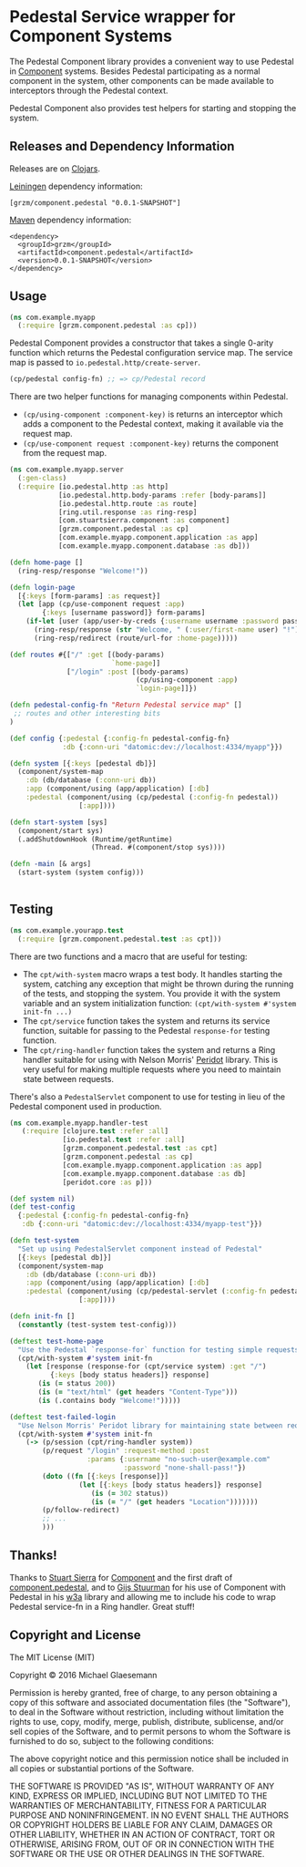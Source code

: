 # Pedestal Service wrapper for Component Systems

The Pedestal Component library provides a convenient way to use Pedestal
in [Component][component] systems. Besides Pedestal participating as a normal
component in the system, other components can be made available to interceptors
through the Pedestal context.

Pedestal Component also provides test helpers for starting and stopping the
system.

## Releases and Dependency Information

Releases are on [Clojars](https://clojars.org/grzm/component.pedestal).

[Leiningen] dependency information:

    [grzm/component.pedestal "0.0.1-SNAPSHOT"]

[Maven] dependency information:

    <dependency>
      <groupId>grzm</groupId>
      <artifactId>component.pedestal</artifactId>
      <version>0.0.1-SNAPSHOT</version>
    </dependency>

[Leiningen]: http://leiningen.org/
[Maven]: http://maven.apache.org/

## Usage

```clojure
(ns com.example.myapp
  (:require [grzm.component.pedestal :as cp]))
```

Pedestal Component provides a constructor that takes a single
0-arity function which returns the Pedestal configuration service map.
The service map is passed to `io.pedestal.http/create-server`.

```clojure
(cp/pedestal config-fn) ;; => cp/Pedestal record
```

There are two helper functions for managing components within Pedestal.

 * `(cp/using-component :component-key)` is returns an interceptor which adds a
   component to the Pedestal context, making it available via the request map.
 * `(cp/use-component request :component-key)` returns the component from the
   request map.

```clojure
(ns com.example.myapp.server
  (:gen-class)
  (:require [io.pedestal.http :as http]
            [io.pedestal.http.body-params :refer [body-params]]
            [io.pedestal.http.route :as route]
            [ring.util.response :as ring-resp]
            [com.stuartsierra.component :as component]
            [grzm.component.pedestal :as cp]
            [com.example.myapp.component.application :as app]
            [com.example.myapp.component.database :as db]))

(defn home-page []
  (ring-resp/response "Welcome!"))

(defn login-page
  [{:keys [form-params] :as request}]
  (let [app (cp/use-component request :app)
        {:keys [username password]} form-params]
    (if-let [user (app/user-by-creds {:username username :password password})]
      (ring-resp/response (str "Welcome, " (:user/first-name user) "!"))
      (ring-resp/redirect (route/url-for :home-page)))))

(def routes #{["/" :get [(body-params)
                         `home-page]]
              ["/login" :post [(body-params)
                               (cp/using-component :app)
                               `login-page]]})

(defn pedestal-config-fn "Return Pedestal service map" [] 
 ;; routes and other interesting bits
)

(def config {:pedestal {:config-fn pedestal-config-fn}
             :db {:conn-uri "datomic:dev://localhost:4334/myapp"}})

(defn system [{:keys [pedestal db]}]
  (component/system-map
    :db (db/database (:conn-uri db))
    :app (component/using (app/application) [:db]
    :pedestal (component/using (cp/pedestal (:config-fn pedestal))
                 [:app])))

(defn start-system [sys]
  (component/start sys)
  (.addShutdownHook (Runtime/getRuntime)
                    (Thread. #(component/stop sys))))

(defn -main [& args]
  (start-system (system config)))
  
```

## Testing

```clojure
(ns com.example.yourapp.test
  (:require [grzm.component.pedestal.test :as cpt]))
```

There are two functions and a macro that are useful for testing:

 * The `cpt/with-system` macro wraps a test body.
   It handles starting the system, catching any exception that might
   be thrown during the running of the tests, and stopping the system.
   You provide it with the system variable and an system initialization
   function: `(cpt/with-system #'system init-fn ...)`
 * The `cpt/service` function takes the system and
   returns its service function, suitable for passing to the Pedestal
   `response-for` testing function.
 * The `cpt/ring-handler` function takes the system
   and returns a Ring handler suitable for using with Nelson Morris'
   [Peridot][peridot] library. This is very useful for making multiple
   requests where you need to maintain state between requests.

There's also a `PedestalServlet` component to use for testing in lieu of the
Pedestal component used in production.

```clojure
(ns com.example.myapp.handler-test
   (:require [clojure.test :refer :all]
             [io.pedestal.test :refer :all]
             [grzm.component.pedestal.test :as cpt]
             [grzm.component.pedestal :as cp]
             [com.example.myapp.component.application :as app]
             [com.example.myapp.component.database :as db]             
             [peridot.core :as p]))

(def system nil)
(def test-config
  {:pedestal {:config-fn pedestal-config-fn}
   :db {:conn-uri "datomic:dev://localhost:4334/myapp-test"}})

(defn test-system
  "Set up using PedestalServlet component instead of Pedestal"
  [{:keys [pedestal db]}]
  (component/system-map
    :db (db/database (:conn-uri db))
    :app (component/using (app/application) [:db]
    :pedestal (component/using (cp/pedestal-servlet (:config-fn pedestal))
                 [:app])))

(defn init-fn []
  (constantly (test-system test-config)))

(deftest test-home-page
  "Use the Pedestal `response-for` function for testing simple requests"
  (cpt/with-system #'system init-fn
    (let [response (response-for (cpt/service system) :get "/")
          {:keys [body status headers]} response]
       (is (= status 200))
       (is (= "text/html" (get headers "Content-Type")))
       (is (.contains body "Welcome!")))))

(deftest test-failed-login
  "Use Nelson Morris' Peridot library for maintaining state between requests."
  (cpt/with-system #'system init-fn
    (-> (p/session (cpt/ring-handler system))
        (p/request "/login" :request-method :post
                   :params {:username "no-such-user@example.com"
                            :password "none-shall-pass!"})
        (doto ((fn [{:keys [response]}]
                 (let [{:keys [body status headers]} response]
                    (is (= 302 status))
                    (is (= "/" (get headers "Location")))))))
        (p/follow-redirect)
        ;; ...
        )))
```     

## Thanks!

Thanks to [Stuart Sierra][stuart-github] for [Component][component] and the first
draft of [component.pedestal][], and to [Gijs Stuurman][gijs-github] for his use
of Component with Pedestal in his [w3a][] library and allowing me to include his
code to wrap Pedestal service-fn in a Ring handler. Great stuff!

[stuart-github]: https://github.com/stuartsierra
[component]: https://github.com/stuartsierra/component
[component.pedestal]: https://github.com/stuartsierra/component.pedestal
[gijs-github]: https://github.com/thegeez
[w3a]: https://github.com/thegeez/w3a
[peridot]: https://github.com/xeqi/peridot

## Copyright and License

The MIT License (MIT)

Copyright © 2016 Michael Glaesemann

Permission is hereby granted, free of charge, to any person obtaining a copy of this software and associated documentation files (the "Software"), to deal in the Software without restriction, including without limitation the rights to use, copy, modify, merge, publish, distribute, sublicense, and/or sell copies of the Software, and to permit persons to whom the Software is furnished to do so, subject to the following conditions:

The above copyright notice and this permission notice shall be included in all copies or substantial portions of the Software.

THE SOFTWARE IS PROVIDED "AS IS", WITHOUT WARRANTY OF ANY KIND, EXPRESS OR IMPLIED, INCLUDING BUT NOT LIMITED TO THE WARRANTIES OF MERCHANTABILITY, FITNESS FOR A PARTICULAR PURPOSE AND NONINFRINGEMENT. IN NO EVENT SHALL THE AUTHORS OR COPYRIGHT HOLDERS BE LIABLE FOR ANY CLAIM, DAMAGES OR OTHER LIABILITY, WHETHER IN AN ACTION OF CONTRACT, TORT OR OTHERWISE, ARISING FROM, OUT OF OR IN CONNECTION WITH THE SOFTWARE OR THE USE OR OTHER DEALINGS IN THE SOFTWARE.
